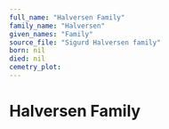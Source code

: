 ```yaml
---
full_name: "Halversen Family"
family_name: "Halversen"
given_names: "Family"
source_file: "Sigurd Halversen family"
born: nil
died: nil
cemetry_plot: 
---
```

# Halversen Family

